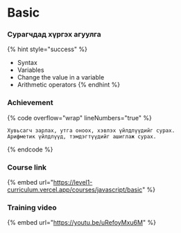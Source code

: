 # Basic

### Сурагчдад хүргэх агуулга

{% hint style="success" %}
* Syntax
* Variables
* Change the value in a variable
* Arithmetic operators
{% endhint %}

### Achievement

{% code overflow="wrap" lineNumbers="true" %}
```
Хувьсагч зарлах, утга оноох, хэвлэх үйлдлүүдийг сурах. 
Арифметик үйлдлүүд, тэмдэгтүүдийг ашиглаж сурах.
```
{% endcode %}

### Course link

{% embed url="https://level1-curriculum.vercel.app/courses/javascript/basic" %}

### Training video

{% embed url="https://youtu.be/uRefoyMxu6M" %}

